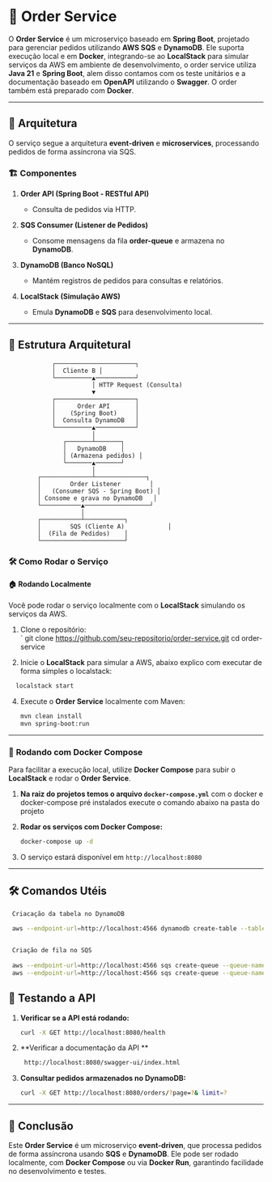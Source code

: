 
# 🛒 Order Service

O **Order Service** é um microserviço baseado em **Spring Boot**, projetado para gerenciar pedidos utilizando **AWS SQS** e **DynamoDB**. Ele suporta execução local e em **Docker**, integrando-se ao **LocalStack** para simular serviços da AWS em ambiente de desenvolvimento, o order service utiliza **Java 21** e **Spring Boot**, alem disso contamos com os teste unitários e a documentação baseado em **OpenAPI** utilizando o **Swagger**. O order também está preparado com **Docker**.

---

## 🚀 Arquitetura

O serviço segue a arquitetura **event-driven** e **microservices**, processando pedidos de forma assíncrona via SQS.

### 🏗 Componentes

1. **Order API (Spring Boot - RESTful API)**
    - Consulta de  pedidos via HTTP.

2. **SQS Consumer (Listener de Pedidos)**
    - Consome mensagens da fila **order-queue** e armazena no **DynamoDB**.

3. **DynamoDB (Banco NoSQL)**
    - Mantém registros de pedidos para consultas e relatórios.

4. **LocalStack (Simulação AWS)**
    - Emula **DynamoDB** e **SQS** para desenvolvimento local.

---

## 📜 Estrutura Arquitetural


```plaintext
            ┌──────────────────────┐
            │  Cliente B │
            └──────────▲───────────┘
                       │ HTTP Request (Consulta)
                       ▼
            ┌──────────────────────┐
            │      Order API       │
            │    (Spring Boot)     │
            │  Consulta DynamoDB   │
            └──────────▲───────────┘
                       │
               ┌───────┴───────┐
               │   DynamoDB    │
               │ (Armazena pedidos) │
               └───────▲───────┘
                       │
        ┌──────────────┴──────────────┐
        │        Order Listener        │
        │   (Consumer SQS - Spring Boot) │
        │ Consome e grava no DynamoDB   │
        └───────────▲──────────────────┘
                    │
        ┌───────────┴───────────┐
        │        SQS (Cliente A)            │
        │  (Fila de Pedidos)    │
        └───────────────────────┘
```

### 🛠 Como Rodar o Serviço

#### 🏠 Rodando Localmente

Você pode rodar o serviço localmente com o **LocalStack** simulando os serviços da AWS.

1. Clone o repositório:  
   `
   git clone https://github.com/seu-repositorio/order-service.git
   cd order-service

2. Inicie o **LocalStack** para simular a AWS, abaixo explico com executar de forma simples o localstack:
 ```sh
   localstack start
   ```

4. Execute o **Order Service** localmente com Maven:
   ```sh
   mvn clean install
   mvn spring-boot:run
   ```

---

### 🐳 **Rodando com Docker Compose**

Para facilitar a execução local, utilize **Docker Compose** para subir o **LocalStack** e rodar o **Order Service**.

1. **Na raiz do projetos temos o  arquivo `docker-compose.yml`** com o docker e docker-compose pré instalados execute o comando abaixo na pasta do projeto

3. **Rodar os serviços com Docker Compose:**
   ```sh
   docker-compose up -d
   ```

4. O serviço estará disponível em `http://localhost:8080`

---

## 🛠  **Comandos Utéis**
   ```sh
    Criacação da tabela no DynamoDB
    
    aws --endpoint-url=http://localhost:4566 dynamodb create-table --table-name Orders --attribute-definitions AttributeName=id,AttributeType=S --key-schema AttributeName=id,KeyType=HASH --provisioned-throughput ReadCapacityUnits=5,WriteCapacityUnits=5
   
   
    Criação de fila no SQS
    
    aws --endpoint-url=http://localhost:4566 sqs create-queue --queue-name order-amount-queue
    aws --endpoint-url=http://localhost:4566 sqs create-queue --queue-name order-queue
   
   ```




## 📡 **Testando a API**

1. **Verificar se a API está rodando:**
   ```sh
   curl -X GET http://localhost:8080/health
   ```

2. **Verificar a documentação da API **
   ```sh
	http://localhost:8080/swagger-ui/index.html
   ```    

3. **Consultar pedidos armazenados no DynamoDB:**
   ```sh
   curl -X GET http://localhost:8080/orders/?page=?& limit=?
   ```

---

## 🎯 **Conclusão**

Este **Order Service** é um microserviço **event-driven**, que processa pedidos de forma assíncrona usando **SQS** e **DynamoDB**. Ele pode ser rodado localmente, com **Docker Compose** ou via **Docker Run**, garantindo facilidade no desenvolvimento e testes.